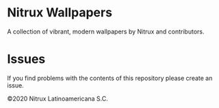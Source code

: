 # Nitrux Wallpapers
A collection of vibrant, modern wallpapers by Nitrux and contributors.

# Issues
If you find problems with the contents of this repository please create an issue.

©2020 Nitrux Latinoamericana S.C.
